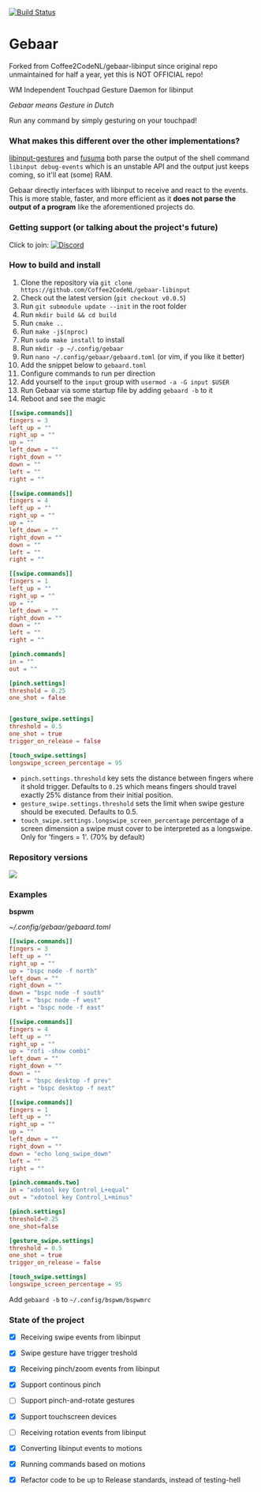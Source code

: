 
[![Build Status](https://travis-ci.org/osleg/gebaar-libinput.svg?branch=master)](https://travis-ci.org/osleg/gebaar-libinput)

Gebaar
=========
Forked from Coffee2CodeNL/gebaar-libinput since original repo unmaintained for half a year, yet this is NOT OFFICIAL repo!

WM Independent Touchpad Gesture Daemon for libinput

_Gebaar means Gesture in Dutch_

Run any command by simply gesturing on your touchpad!

### What makes this different over the other implementations?

[libinput-gestures](https://github.com/bulletmark/libinput-gestures) and [fusuma](https://github.com/iberianpig/fusuma) both parse the output of the shell command `libinput debug-events` which is an unstable API and the output just keeps coming, so it'll eat (some) RAM.

Gebaar directly interfaces with libinput to receive and react to the events.   
This is more stable, faster, and more efficient as it **does not parse the output of a program** like the aforementioned projects do.

### Getting support (or talking about the project's future)

Click to join: [![Discord](https://img.shields.io/discord/548978799136473106.svg?label=Discord)](https://discord.gg/9mbKhFR)

### How to build and install

1. Clone the repository via `git clone https://github.com/Coffee2CodeNL/gebaar-libinput`
2. Check out the latest version (`git checkout v0.0.5`)
3. Run `git submodule update --init` in the root folder
4. Run `mkdir build && cd build`
5. Run `cmake ..`
6. Run `make -j$(nproc)`
7. Run `sudo make install` to install
8. Run `mkdir -p ~/.config/gebaar`
9. Run `nano ~/.config/gebaar/gebaard.toml` (or vim, if you like it better)
10. Add the snippet below to `gebaard.toml`
11. Configure commands to run per direction
12. Add yourself to the `input` group with `usermod -a -G input $USER`
13. Run Gebaar via some startup file by adding `gebaard -b` to it
14. Reboot and see the magic

```toml
[[swipe.commands]]
fingers = 3
left_up = ""
right_up = ""
up = ""
left_down = ""
right_down = ""
down = ""
left = ""
right = ""

[[swipe.commands]]
fingers = 4
left_up = ""
right_up = ""
up = ""
left_down = ""
right_down = ""
down = ""
left = ""
right = ""

[[swipe.commands]]
fingers = 1
left_up = ""
right_up = ""
up = ""
left_down = ""
right_down = ""
down = ""
left = ""
right = ""

[pinch.commands]
in = ""
out = ""

[pinch.settings]
threshold = 0.25
one_shot = false


[gesture_swipe.settings]
threshold = 0.5
one_shot = true
trigger_on_release = false

[touch_swipe.settings]
longswipe_screen_percentage = 95
```

* `pinch.settings.threshold` key sets the distance between fingers where it shold trigger.
  Defaults to `0.25` which means fingers should travel exactly 25% distance from their initial position.
* `gesture_swipe.settings.threshold` sets the limit when swipe gesture should be executed. Defaults to 0.5.
* `touch_swipe.settings.longswipe_screen_percentage` percentage of a screen dimension a swipe must cover to be
  interpreted as a longswipe. Only for 'fingers = 1'. (70% by default)

### Repository versions

![](https://img.shields.io/aur/version/gebaar.svg?style=flat)  

### Examples

**bspwm**

_~/.config/gebaar/gebaard.toml_
```toml
[[swipe.commands]]
fingers = 3
left_up = ""
right_up = ""
up = "bspc node -f north"
left_down = ""
right_down = ""
down = "bspc node -f south"
left = "bspc node -f west"
right = "bspc node -f east"

[[swipe.commands]]
fingers = 4
left_up = ""
right_up = ""
up = "rofi -show combi"
left_down = ""
right_down = ""
down = ""
left = "bspc desktop -f prev"
right = "bspc desktop -f next"

[[swipe.commands]]
fingers = 1
left_up = ""
right_up = ""
up = ""
left_down = ""
right_down = ""
down = "echo long_swipe_down"
left = ""
right = ""

[pinch.commands.two]
in = "xdotool key Control_L+equal"
out = "xdotool key Control_L+minus"

[pinch.settings]
threshold=0.25
one_shot=false

[gesture_swipe.settings]
threshold = 0.5
one_shot = true
trigger_on_release = false

[touch_swipe.settings]
longswipe_screen_percentage = 95
```

Add `gebaard -b` to `~/.config/bspwm/bspwmrc`

### State of the project

- [x] Receiving swipe events from libinput
- [x] Swipe gesture have trigger treshold
- [x] Receiving pinch/zoom events from libinput
- [x] Support continous pinch
- [ ] Support pinch-and-rotate gestures
- [x] Support touchscreen devices
- [ ] Receiving rotation events from libinput
- [x] Converting libinput events to motions
- [x] Running commands based on motions
- [x] Refactor code to be up to Release standards, instead of testing-hell

